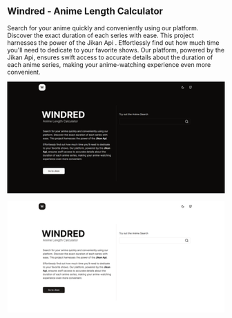 ## Windred - Anime Length Calculator

Search for your anime quickly and conveniently using our platform. Discover the exact
duration of each series with ease. This project harnesses the power of the Jikan Api .
Effortlessly find out how much time you'll need to dedicate to your favorite shows. Our
platform, powered by the Jikan Api, ensures swift access to accurate details about the duration of each anime series,
making your anime-watching experience even more convenient.

![Home Page Black](.github/1440x720_black.png 'Home Page Black')

![Home Page White](.github/1440x720_white.png 'Home Page White')
